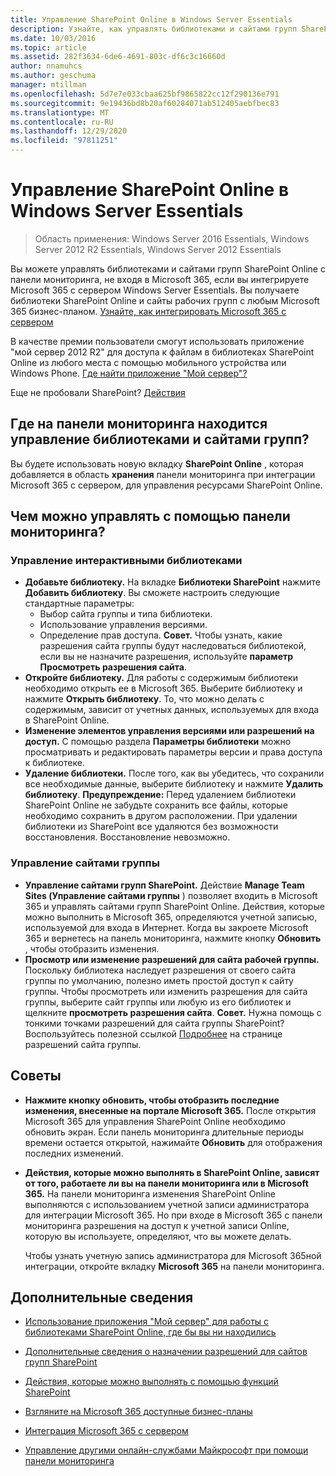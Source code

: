```yaml
---
title: Управление SharePoint Online в Windows Server Essentials
description: Узнайте, как управлять библиотеками и сайтами групп SharePoint Online с панели мониторинга без входа в Microsoft 365.
ms.date: 10/03/2016
ms.topic: article
ms.assetid: 282f3634-6de6-4691-803c-df6c3c16660d
author: nnamuhcs
ms.author: geschuma
manager: mtillman
ms.openlocfilehash: 5d7e7e033cbaa625bf9865822cc12f290136e791
ms.sourcegitcommit: 9e19436bd8b20af60284071ab512405aebfbec83
ms.translationtype: MT
ms.contentlocale: ru-RU
ms.lasthandoff: 12/29/2020
ms.locfileid: "97811251"
---
```

# <a name="manage-sharepoint-online-in-windows-server-essentials"></a>Управление SharePoint Online в Windows Server Essentials

>Область применения: Windows Server 2016 Essentials, Windows Server 2012 R2 Essentials, Windows Server 2012 Essentials

Вы можете управлять библиотеками и сайтами групп SharePoint Online с панели мониторинга, не входя в Microsoft 365, если вы интегрируете Microsoft 365 с сервером Windows Server Essentials. Вы получаете библиотеки SharePoint Online и сайты рабочих групп с любым Microsoft 365 бизнес-планом. [Узнайте, как интегрировать Microsoft 365 с сервером](Manage-Office-365-in-Windows-Server-Essentials.md)

 В качестве премии пользователи смогут использовать приложение "мой сервер 2012 R2" для доступа к файлам в библиотеках SharePoint Online из любого места с помощью мобильного устройства или Windows Phone. [Где найти приложение "Мой сервер"?](../use/Use-the-My-Server-App-to-Connect-to-Windows-Server-Essentials.md)

 Еще не пробовали SharePoint? [Действия](https://office.microsoft.com/office365-sharepoint-online-enterprise-help/get-started-with-sharepoint-2013-HA102772778.aspx)

## <a name="where-on-the-dashboard-will-i-manage-my-libraries-and-team-sites"></a>Где на панели мониторинга находится управление библиотеками и сайтами групп?
 Вы будете использовать новую вкладку **SharePoint Online** , которая добавляется в область **хранения** панели мониторинга при интеграции Microsoft 365 с сервером, для управления ресурсами SharePoint Online.


## <a name="what-can-i-manage-from-the-dashboard"></a>Чем можно управлять с помощью панели мониторинга?

### <a name="manage-your-online-libraries"></a>Управление интерактивными библиотеками

- **Добавьте библиотеку.** На вкладке **Библиотеки SharePoint** нажмите **Добавить библиотеку**. Вы сможете настроить следующие стандартные параметры:
  - Выбор сайта группы и типа библиотеки.
  - Использование управления версиями.
  - Определение прав доступа.
     **Совет.** Чтобы узнать, какие разрешения сайта группы будут наследоваться библиотекой, если вы не назначите разрешения, используйте **параметр Просмотреть разрешения сайта**.
- **Откройте библиотеку.** Для работы с содержимым библиотеки необходимо открыть ее в Microsoft 365. Выберите библиотеку и нажмите **Открыть библиотеку**. То, что можно делать с содержимым, зависит от учетных данных, используемых для входа в SharePoint Online.
- **Изменение элементов управления версиями или разрешений на доступ.** С помощью раздела **Параметры библиотеки** можно просматривать и редактировать параметры версии и права доступа к библиотеке.
- **Удаление библиотеки.** После того, как вы убедитесь, что сохранили все необходимые данные, выберите библиотеку и нажмите **Удалить библиотеку**. **Предупреждение:** Перед удалением библиотеки SharePoint Online не забудьте сохранить все файлы, которые необходимо сохранить в другом расположении. При удалении библиотеки из SharePoint все удаляются без возможности восстановления. Восстановление невозможно.

### <a name="manage-your-team-sites"></a>Управление сайтами группы

- **Управление сайтами групп SharePoint.** Действие **Manage Team Sites (Управление сайтами группы** ) позволяет входить в Microsoft 365 и управлять сайтами групп SharePoint Online. Действия, которые можно выполнить в Microsoft 365, определяются учетной записью, используемой для входа в Интернет. Когда вы закроете Microsoft 365 и вернетесь на панель мониторинга, нажмите кнопку **Обновить** , чтобы отобразить изменения.
- **Просмотр или изменение разрешений для сайта рабочей группы.** Поскольку библиотека наследует разрешения от своего сайта группы по умолчанию, полезно иметь простой доступ к сайту группы. Чтобы просмотреть или изменить разрешения для сайта группы, выберите сайт группы или любую из его библиотек и щелкните **просмотреть разрешения сайта**. **Совет.** Нужна помощь с тонкими точками разрешений для сайта группы SharePoint? Воспользуйтесь полезной ссылкой [Подробнее](https://office.microsoft.com/office365-sharepoint-online-enterprise-help/introduction-control-user-access-with-permissions-HA102771919.aspx?CTT=5&origin=HA102771924) на странице разрешений сайта группы.

## <a name="tips"></a>Советы

-   **Нажмите кнопку обновить, чтобы отобразить последние изменения, внесенные на портале Microsoft 365.** После открытия Microsoft 365 для управления SharePoint Online необходимо обновить экран. Если панель мониторинга длительные периоды времени остается открытой, нажимайте **Обновить** для отображения последних изменений.

-   **Действия, которые можно выполнять в SharePoint Online, зависят от того, работаете ли вы на панели мониторинга или в Microsoft 365.** На панели мониторинга изменения SharePoint Online выполняются с использованием учетной записи администратора для интеграции Microsoft 365. Но при входе в Microsoft 365 с панели мониторинга разрешения на доступ к учетной записи Online, которую вы используете, определяют, что вы можете делать.

     Чтобы узнать учетную запись администратора для Microsoft 365ной интеграции, откройте вкладку **Microsoft 365** на панели мониторинга.

## <a name="other-things-you-might-want-to-do"></a>Дополнительные сведения

-   [Использование приложения "Мой сервер" для работы с библиотеками SharePoint Online, где бы вы ни находились](../use/Use-the-My-Server-App-to-Connect-to-Windows-Server-Essentials.md)

-   [Дополнительные сведения о назначении разрешений для сайтов групп SharePoint](https://office.microsoft.com/office365-sharepoint-online-enterprise-help/introduction-control-user-access-with-permissions-HA102771919.aspx?CTT=5&origin=HA102771924)

-   [Действия, которые можно выполнять с помощью функций SharePoint](https://office.microsoft.com/office365-sharepoint-online-enterprise-help/get-started-with-sharepoint-2013-HA102772778.aspx)

-   [Взгляните на Microsoft 365 доступные бизнес-планы](https://office.microsoft.com/business/compare-office-365-for-business-plans-FX102918419.aspx?CR_CC=200061904&WT.srch=1&WT.mc_ID=PS_bing_O365Comm_what-is-office-365-for_Text)

-   [Интеграция Microsoft 365 с сервером](Manage-Office-365-in-Windows-Server-Essentials.md)

-   [Управление другими онлайн-службами Майкрософт при помощи панели мониторинга](Manage-Microsoft-Online-Services-in-Windows-Server-Essentials.md)
